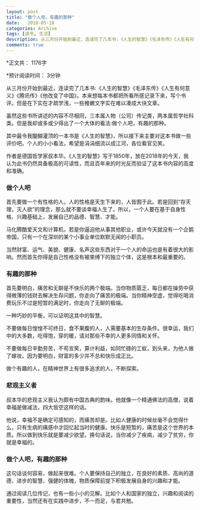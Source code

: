 ```yaml
---
layout: post
title: "做个人吧，有趣的那种"
date:   2018-05-18
categories: Archive
tags: [读书, 生活]
description: 从三月份开始到最近，连读完了几本书:《人生的智慧》《毛泽东传》《人生有何意义》《腾讯传》《他改变了中国》。本来想每本书都把所看所感记录下来，写个书评。但是在下实在才疏学浅，一些稚嫩文字实在难以凑成大块文章。
comments: true
---
```


*正文共： 1176字

*预计阅读时间： 3分钟

  从三月份开始到最近，连读完了几本书:《人生的智慧》《毛泽东传》《人生有何意义》《腾讯传》《他改变了中国》。本来想每本书都把所看所感记录下来，写个书评。但是在下实在才疏学浅，一些稚嫩文字实在难以凑成大块文章。
  
  虽然这些书所讲述的内容不尽相同，三本属人物（公司）传记类，两本属哲学社科类。但是我却或多或少得出了一个大体的看法:做个人吧，有趣的那种。
  
  其中最令我醍醐灌顶的一本书是《人生的智慧》，所以接下来主要对这本书做一些评价吧。个人的小小看法，希望是涓涓细流以成江河，各位看官见笑。
  
  作者是德国哲学家叔本华。《人生的智慧》写于1850年，放在2018年的今天，我认为此书仍然具备极高的可读性，而且百年来的时光反而验证了这本书内容的高度和准确。

### 做个人吧

  首先要做一个有性格的人。人的性格是天生下来的，人皆囿于此。若是回到“存天理，灭人欲”的理念，那么就不要谈幸福人生了。所以，一个人要在基于自身性格、兴趣基础上，发展自己的品德、智慧、才能。
  
  马化腾酷爱天文和计算机，若是你逼迫他从事其他职业，或许今天就没有一个企鹅帝国，只有一个在深圳的某个小事业单位默默无闻的小职员。
  
  当然财富、运气、美貌、健康、名声这些东西对于一个人的命运也是有着很大的影响。然而首先你得是自己性格没有被束缚下的独立个体，这是根本和最重要的。

### 有趣的那种

  首先要明白，痛苦和无聊是不快乐的两个极端。当你物质匮乏，每日都在操劳中获得微薄的钱财去解决生存问题，你走向了痛苦的极端。当你精神空虚，觉得吃喝消费玩乐不过是短暂的满足时，你走向了无聊的极端。
  
  一种巧妙的平衡，可以证明这其中的智慧。
  
  不要做每日惶惶不可终日，食不果腹的人，人需要基本的生存条件。很幸运，我们中的大多数，吃得饱，穿的暖，请对那些不幸的人更多同情和关怀。
  
  不要做每日辛勤劳苦，不苟言笑，算计利益，如同忙碌的工蚁，到头来，为他人做了嫁妆。因为要明白，财富的多少并不总和快乐成正比。
  
  做个有趣的人，在精神世界上有很多追求的人，不断探索。

### 悲观主义者

  
  叔本华的悲观主义我认为颇有中国古典的韵味。他就像一个精通佛法的高僧，说着幸福是做减法，四大皆空这样的话。
  
  他说，幸福不是确定可感知的，而痛苦却是。比如人健康的时候丝毫不会觉得什么，只有生病的痛感中才回忆起当时的健康。快乐是短暂的，痛苦是这个世界的本质。所以做到快乐就是要减少欲望。换句话说，当你减少了疾病，减少了贫穷，你就是幸福的。

### 做个人吧，有趣的那种

  这句话谈何容易，做起来很难。个人要保持自己的独立，在良好的素质、高尚的道德、进步的智慧、强健的体魄，物质保障前提下积极发展自身的兴趣和才能。
  
  通过阅读几位传记，也有一些小小的见解。比如个人和国家的独立，兴趣和阅读的重要性，当然还有在实践中进步，不一而足，与君共勉。
  
